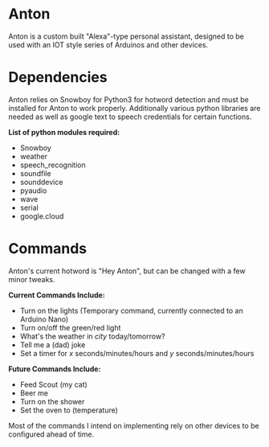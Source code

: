 # Anton

Anton is a custom built "Alexa"-type personal assistant, 
designed to be used with an IOT style series of Arduinos
and other devices.

# Dependencies
Anton relies on Snowboy for Python3 for hotword detection and must be installed for Anton to work properly. Additionally various python libraries are needed as well as google text to speech credentials for certain functions.

**List of python modules required:**
- Snowboy
- weather
- speech_recognition
- soundfile
- sounddevice
- pyaudio
- wave
- serial
- google.cloud

# Commands
Anton's current hotword is "Hey Anton", but can be changed with a few minor tweaks.

**Current Commands Include:** 
- Turn on the lights (Temporary command, currently connected to an Arduino Nano)
- Turn on/off the green/red light
- What's the weather in *city* today/tomorrow?
- Tell me a (dad) joke
- Set a timer for *x* seconds/minutes/hours and *y* seconds/minutes/hours

**Future Commands Include:**
- Feed Scout (my cat)
- Beer me
- Turn on the shower
- Set the oven to (temperature)

Most of the commands I intend on implementing rely on other devices to be configured ahead of time.
